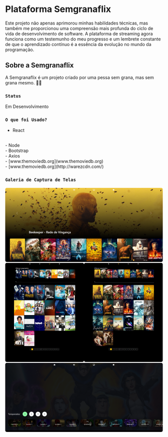 # Plataforma Semgranaflix

Este projeto não apenas aprimorou minhas habilidades técnicas, mas também me proporcionou uma compreensão mais profunda do ciclo de vida de desenvolvimento de software. A plataforma de streaming agora funciona como um testemunho do meu progresso e um lembrete constante de que o aprendizado contínuo é a essência da evolução no mundo da programação.

## Sobre a Semgranaflix

A Semgranaflix é um projeto criado por uma pessa sem grana, mas sem grana mesmo. 💸😂

### `Status`

Em Desenvolvimento

### `O que foi Usado?`

- React
<br>
- Node
<br>
- Bootstrap
<br>
- Axios
<br>
- [www.themoviedb.org](www.themoviedb.org)
<br>
- [www.themoviedb.org](http://warezcdn.com/)

### `Galeria de Captura de Telas`

<div style="width:100%;display:flex;flex-wrap:wrap">
   <div style="width:100%;">
     <img src="galeria/Home.png" style="border-radius:5px"/>
   </div>

   <div style="width:50%;">
     <img src="galeria/filme.png" style="border-radius:5px"/>
   </div>

   <div style="width:50%;">
     <img src="galeria/series.png" style="border-radius:5px"/>
   </div>

   <div style="width:100%;">
     <img src="galeria/conteudo.png" style="border-radius:5px"/>
   </div>
    
    
</div>

 <!-- ![Imagem 1](galeria/Home.png) 
 ![Imagem 2](galeria/filme.png) | -->
